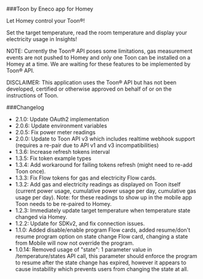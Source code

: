 ###Toon by Eneco app for Homey

Let Homey control your Toon®!

Set the target temperature, read the room temperature and display your electricity usage in Insights!

NOTE: Currently the Toon® API poses some limitations, gas measurement events are not pushed to Homey and only one Toon can be installed on a Homey at a time. We are waiting for these features to be implemented by Toon® API.

DISCLAIMER: This application uses the Toon® API but has not been developed, certified or otherwise approved on behalf of or on the instructions of Toon.

###Changelog
- 2.1.0: Update OAuth2 implementation
- 2.0.6: Update environment variables
- 2.0.5: Fix power meter readings
- 2.0.0: Update to Toon API v3 which includes realtime webhook support (requires a re-pair due to API v1 and v3 incompatibilities)
- 1.3.6: Increase refresh tokens interval
- 1.3.5: Fix token example types
- 1.3.4: Add workaround for failing tokens refresh (might need to re-add Toon once).
- 1.3.3: Fix Flow tokens for gas and electricity Flow cards.
- 1.3.2: Add gas and electricity readings as displayed on Toon itself (current power usage, cumulative power usage per day, cumulative gas usage per day). Note: for these readings to show up in the mobile app Toon needs to be re-paired to Homey.
- 1.2.3: Immediately update target temperature when temperature state changed via Homey.
- 1.2.2: Update for SDKv2, and fix connection issues.
- 1.1.0: Added disable/enable program Flow cards, added resume/don't resume program option on state change Flow card, changing a state from Mobile will now not override the program.
- 1.0.14: Removed usage of "state": 1 parameter value in /temperature/states API call, this parameter should enforce the program to resume after the state change has expired, however it appears to cause instability which prevents users from changing the state at all.